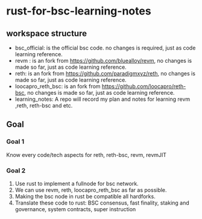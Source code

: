 # rust-for-bsc-learning-notes

## workspace structure
- bsc_official: is the official bsc code. no changes is required, just as code learning reference.
- revm : is an fork from https://github.com/bluealloy/revm, no changes is made so far, just as code learning reference.
- reth: is an fork from https://github.com/paradigmxyz/reth, no changes is made so far, just as code learning reference.
- loocapro_reth_bsc: is an fork from https://github.com/loocapro/reth-bsc, no changes is made so far, just as code learning reference. 
- learning_notes: A repo will record my plan and notes for learning revm ,reth, reth-bsc and etc.


## Goal

### Goal 1
Know every code/tech aspects for reth, reth-bsc, revm, revmJIT

### Goal 2
1. Use rust to implement a fullnode for bsc network. 
2. We can use revm, reth, loocapro_reth_bsc as far as possible.
3. Making the bsc node in rust be compatible all hardforks.
4. Translate these code to rust: BSC consensus, fast finality, staking and governance, system contracts, super instruction
